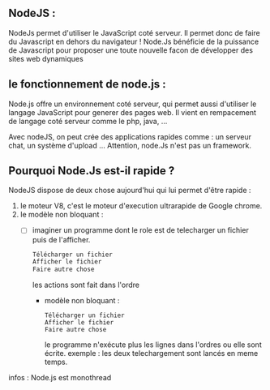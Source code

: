 ## NodeJS :

NodeJs permet d'utiliser le JavaScript coté serveur. Il permet donc de faire du Javascript en dehors du navigateur ! 
Node.Js bénéficie de la puissance de Javascript pour proposer une toute nouvelle facon de développer des sites web dynamiques

## le fonctionnement de node.js :

Node.js offre un environnement coté serveur, qui permet aussi d'utiliser le langage JavaScript pour generer des pages web. Il vient en rempacement de langage coté serveur comme le php, java, ...

Avec nodeJS, on peut crée des applications rapides comme : un serveur chat, un système d'upload ...
Attention, node.Js n'est pas un framework.

## Pourquoi Node.Js est-il rapide ?

NodeJS dispose de deux chose aujourd'hui qui lui permet d'être rapide :

1) le moteur V8, c'est le moteur d'execution ultrarapide de Google chrome. 
2) le modèle non bloquant :  
   - [ ] imaginer un programme dont le role est de telecharger un fichier puis de l'afficher.  
     
     ```md
     Télécharger un fichier
     Afficher le fichier
     Faire autre chose
     ```
     
     les actions sont fait dans l'ordre
     - modèle non bloquant :
       
       ```
       Télécharger un fichier
       Afficher le fichier
       Faire autre chose
       ```
       
       le programme n'exécute plus les lignes dans l'ordres ou elle sont écrite. exemple : les deux telechargement sont lancés en meme temps.

infos : Node.js est monothread